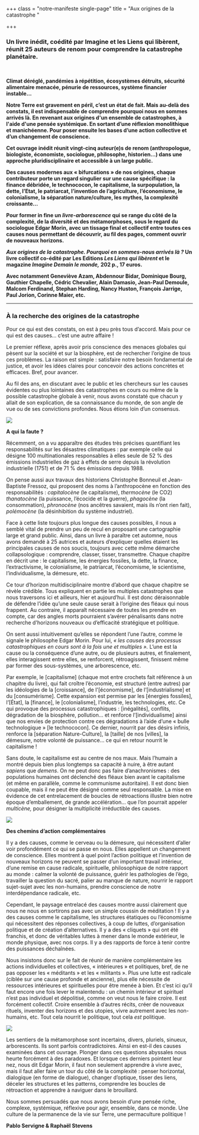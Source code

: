 +++
class = "notre-manifeste single-page"
title = "Aux origines de la catastrophe "

+++
### Un livre inédit, coédité par Imagine et les Liens qui libèrent, réunit 25 auteurs de renom pour comprendre la catastrophe planétaire.

<br>

**Climat déréglé, pandémies à répétition, écosystèmes détruits, sécurité alimentaire menacée, pénurie de ressources, système financier instable…**

**Notre Terre est gravement en péril, c’est un état de fait. Mais au-delà des constats, il est indispensable de comprendre pourquoi nous en sommes arrivés là. En revenant aux origines d'un ensemble de catastrophes, à l'aide d'une pensée systémique. En sortant d’une réflexion monolithique et manichéenne. Pour poser ensuite les bases d’une action collective et d’un changement de conscience.**

**Cet ouvrage inédit réunit vingt-cinq auteur(e)s de renom (anthropologue, biologiste, économiste, sociologue, philosophe, historien…) dans une approche pluridisciplinaire et accessible à un large public.**

**Des causes modernes aux « bifurcations » de nos origines, chaque contributeur porte un regard singulier sur une cause spécifique : la finance débridée, le technococon, le capitalisme, la surpopulation, la dette, l’Etat, le patriarcat, l’invention de l’agriculture, l’économisme, le colonialisme, la séparation nature/culture, les mythes, la complexité croissante…**

**Pour former in fine un _livre-arborescence_ qui se range du côté de la complexité, de la diversité et des métamorphoses, sous le regard du sociologue Edgar Morin, avec un tissage final et collectif entre toutes ces causes nous permettant de découvrir, au fil des pages, comment ouvrir de nouveaux horizons.**

**_Aux origines de la catastrophe. Pourquoi en sommes-nous arrivés là ?_ Un livre collectif co-édité par Les Editions _Les Liens qui libèrent_ et le magazine _Imagine Demain le monde,_ 202 p., 17 euros.**

**Avec notamment Geneviève Azam, Abdennour Bidar, Dominique Bourg, Gauthier Chapelle, Cédric Chevalier, Alain Damasio, Jean-Paul Demoule, Malcom Ferdinand, Stephan Harding, Nancy Huston, François Jarrige, Paul Jorion, Corinne Maier, etc.**

***

### À la recherche des origines de la catastrophe

Pour ce qui est des constats, on est à peu près tous d’accord. Mais pour ce qui est des causes... c’est une autre affaire !

Le premier réflexe, après avoir pris conscience des menaces globales qui pèsent sur la société et sur la biosphère, est de rechercher l’origine de tous ces problèmes. La raison est simple : satisfaire notre besoin fondamental de justice, et avoir les idées claires pour concevoir des actions concrètes et efficaces. Bref, pour avancer.

Au fil des ans, en discutant avec le public et les chercheurs sur les causes évidentes ou plus lointaines des catastrophes en cours ou même de la possible catastrophe globale à venir, nous avons constaté que chacun y allait de son explication, de sa connaissance du monde, de son angle de vue ou de ses convictions profondes. Nous étions loin d’un consensus.

![](https://res.cloudinary.com/drg3m95yg/image/upload/c_limit,dpr_auto,q_70,w_1000,f_auto/v1606727498/AuxOrigines_Acceleration_page-0001_mwpvyd.jpg)

**A qui la faute ?**

Récemment, on a vu apparaître des études très précises quantifiant les responsabilités sur les désastres climatiques : par exemple celle qui désigne 100 multinationales responsables à elles seule de 52 % des émissions industrielles de gaz à effets de serre depuis la révolution industrielle (1751) et de 71 % des émissions depuis 1988.

On pense aussi aux travaux des historiens Christophe Bonneuil et Jean-Baptiste Fressoz, qui proposent des noms à l’anthropocène en fonction des responsabilités : _capitalocène_ (le capitalisme), _thermocène_ (le CO2) _thanatocène_ (la puissance, l’écocide et la guerre), _phagocène_ (la consommation), _phronocène_ (nos ancêtres savaient, mais ils n’ont rien fait), _polémocène_ (la désinhibition du système industriel).

Face à cette liste toujours plus longue des causes possibles, il nous a semblé vital de prendre un peu de recul en proposant une cartographie large et grand public. Ainsi, dans un livre à paraître cet automne, nous avons demandé à 25 autrices et auteurs d’expliquer quelles étaient les principales causes de nos soucis, toujours avec cette même démarche collapsologique : comprendre, classer, tisser, transmettre. Chaque chapitre en décrit une : le capitalisme, les énergies fossiles, la dette, la finance, l’extractivisme, le colonialisme, le patriarcat, l’économisme, le scientisme, l’individualisme, la démesure, etc.

Ce tour d’horizon multidisciplinaire montre d’abord que chaque chapitre se révèle crédible. Tous expliquent en partie les multiples catastrophes que nous traversons ici et ailleurs, hier et aujourd’hui. Il est donc déraisonnable de défendre l’idée qu’une seule cause serait à l’origine des fléaux qui nous frappent. Au contraire, il apparaît nécessaire de toutes les prendre en compte, car des angles morts pourraient s’avérer pénalisants dans notre recherche d'horizons nouveaux ou d’efficacité stratégique et politique.

On sent aussi intuitivement qu’elles se répondent l’une l’autre, comme le signale le philosophe Edgar Morin. Pour lui, _« les causes des processus catastrophiques en cours sont à la fois une et multiples »._ L’une est la cause ou la conséquence d’une autre, ou de plusieurs autres, et finalement, elles interagissent entre elles, se renforcent, rétroagissent, finissent même par former des sous-systèmes, une arborescence, etc.

Par exemple, le \[capitalisme\] (chaque mot entre crochets fait référence à un chapitre du livre), qui fait croître l’économie, est structuré (entre autres) par les idéologies de la \[croissance\], de l'\[économisme\], de l’\[industrialisme\] et du \[consumérisme\]. Cette expansion est permise par les \[énergies fossiles\], l’\[État\], la \[finance\], le \[colonialisme\], l’industrie, les technologies, etc. Ce qui provoque des processus catastrophiques : \[inégalités\], conflits, dégradation de la biosphère, pollution... et renforce l’\[individualisme\] ainsi que nos envies de protection contre ces dégradations à l’aide d’une « bulle technologique » \[le technococon\]. Ce dernier, nourrit par des désirs infinis, renforce la \[séparation Nature-Culture\], la \[taille\] de nos \[villes\], la démesure, notre volonté de puissance… ce qui en retour nourrit le capitalisme !

Sans doute, le capitalisme est au centre de nos maux. Mais l’humain a montré depuis bien plus longtemps sa capacité à nuire, à être autant _sapiens_ que _demens_. On ne peut donc pas faire d’anachronismes : des populations humaines ont déclenché des fléaux bien avant le capitalisme (et même en parallèle, comme le communisme autoritaire). Il est donc bien coupable, mais il ne peut être désigné comme seul responsable. La mise en évidence de cet entrelacement de boucles de rétroactions illustre bien notre époque d’emballement, de grande accélération... que l’on pourrait appeler _multicène,_ pour désigner la multiplicité irréductible des causes.

![](https://res.cloudinary.com/drg3m95yg/image/upload/c_limit,dpr_auto,q_70,w_1000,f_auto/v1606727621/AuxOrigines_Bifurcation_page-0001_agzw7v.jpg)

**Des chemins d’action complémentaires**

Il y a des causes, comme le cerveau ou la démesure, qui nécessitent d’aller voir profondément ce qui se passe en nous. Elles appellent un changement de conscience. Elles montrent à quel point l’action politique et l’invention de nouveaux horizons ne peuvent se passer d’un important travail intérieur, d’une remise en cause radicale, spirituelle, philosophique de notre rapport au monde : calmer la volonté de puissance, guérir les pathologies de l’égo, travailler la question du sacré, palier au manque de nature, nourrir le rapport sujet-sujet avec les non-humains, prendre conscience de notre interdépendance radicale, etc.

Cependant, le paysage entrelacé des causes montre aussi clairement que nous ne nous en sortirons pas avec un simple coussin de méditation ! Il y a des causes comme le capitalisme, les structures étatiques ou l’économisme qui nécessitent des réponses collectives, à coup de luttes, d’organisation politique et de création d’alternatives. Il y a des « cliquets » qui ont été franchis, et donc de véritables luttes à mener dans le monde extérieur, le monde physique, avec nos corps. Il y a des rapports de force à tenir contre des puissances déchaînées.

Nous insistons donc sur le fait de réunir de manière complémentaire les actions individuelles et collectives, « intérieures » et politiques, bref, de ne pas opposer les « méditants » et les « militants ». Plus une lutte est radicale (ciblée sur une cause profonde et ancienne), plus elle nécessite de ressources intérieures et spirituelles pour être menée à bien. Et c’est ici qu’il faut encore une fois lever le malentendu : un chemin intérieur et spirituel n’est pas individuel et dépolitisé, comme on veut nous le faire croire. Il est forcément collectif. Croire ensemble à d’autres récits, créer de nouveaux rituels, inventer des horizons et des utopies, vivre autrement avec les non-humains, etc. Tout cela nourrit le politique, tout cela _est_ politique.

![](https://res.cloudinary.com/drg3m95yg/image/upload/c_limit,dpr_auto,q_70,w_1000,f_auto/v1606727646/AuxOrigines_Evolution_page-0001_hzbdxg.jpg)

Les sentiers de la métamorphose sont incertains, divers, pluriels, sinueux, arborescents. Ils sont parfois contradictoires. Ainsi en est-il des causes examinées dans cet ouvrage. Plonger dans ces questions abyssales nous heurte forcément à des paradoxes. Et lorsque ces derniers pointent leur nez, nous dit Edgar Morin, il faut non seulement apprendre à vivre avec, mais il faut aller faire un tour du côté de la complexité : penser horizontal, dialogique (en forme de dialogue), changer d’optique, tisser des liens, déceler les structures et les patterns, comprendre les boucles de rétroaction et apprendre à naviguer dans le brouillard.

Nous sommes persuadés que nous avons besoin d’une pensée riche, complexe, systémique, réflexive pour agir, ensemble, dans ce monde. Une culture de la permanence de la vie sur Terre, une permaculture politique !

**Pablo Servigne & Raphaël Stevens**
